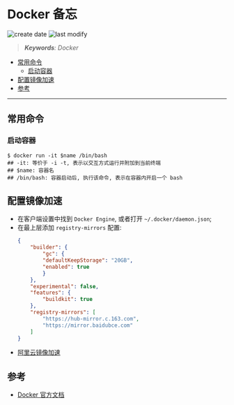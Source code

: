 Docker 备忘
===
<!--START_SECTION:badge-->
![create date](https://img.shields.io/static/v1?label=create%20date&message=2022-08-xx&label_color=gray&color=lightsteelblue&style=flat-square)
![last modify](https://img.shields.io/static/v1?label=last%20modify&message=2025-09-19%2004%3A11%3A35&label_color=gray&color=thistle&style=flat-square)
<!--END_SECTION:badge-->
<!--info
top: false
draft: false
hidden: false
tags: [tool]
-->

> ***Keywords**: Docker*

<!--START_SECTION:paper_title-->
<!--END_SECTION:paper_title-->

<!--START_SECTION:toc-->
- [常用命令](#常用命令)
    - [启动容器](#启动容器)
- [配置镜像加速](#配置镜像加速)
- [参考](#参考)
<!--END_SECTION:toc-->

---

## 常用命令

### 启动容器
```shell
$ docker run -it $name /bin/bash
## -it: 等价于 -i -t, 表示以交互方式运行并附加到当前终端
## $name: 容器名
## /bin/bash: 容器启动后, 执行该命令, 表示在容器内开启一个 bash
```


## 配置镜像加速
- 在客户端设置中找到 `Docker Engine`, 或者打开 `~/.docker/daemon.json`;
- 在最上层添加 `registry-mirrors` 配置:
    ```json
    {
        "builder": {
            "gc": {
            "defaultKeepStorage": "20GB",
            "enabled": true
            }
        },
        "experimental": false,
        "features": {
            "buildkit": true
        },
        "registry-mirrors": [
            "https://hub-mirror.c.163.com",
            "https://mirror.baidubce.com"
        ]
    }
    ```
- [阿里云镜像加速](https://cr.console.aliyun.com/cn-hangzhou/instances/mirrors)


## 参考
- [Docker 官方文档](https://docs.docker.com/)